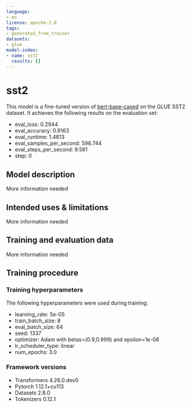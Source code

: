 ```yaml
---
language:
- en
license: apache-2.0
tags:
- generated_from_trainer
datasets:
- glue
model-index:
- name: sst2
  results: []
---
```


<!-- This model card has been generated automatically according to the information the Trainer had access to. You
should probably proofread and complete it, then remove this comment. -->

# sst2

This model is a fine-tuned version of [bert-base-cased](https://huggingface.co/bert-base-cased) on the GLUE SST2 dataset.
It achieves the following results on the evaluation set:
- eval_loss: 0.2944
- eval_accuracy: 0.9163
- eval_runtime: 1.4613
- eval_samples_per_second: 596.744
- eval_steps_per_second: 9.581
- step: 0

## Model description

More information needed

## Intended uses & limitations

More information needed

## Training and evaluation data

More information needed

## Training procedure

### Training hyperparameters

The following hyperparameters were used during training:
- learning_rate: 5e-05
- train_batch_size: 8
- eval_batch_size: 64
- seed: 1337
- optimizer: Adam with betas=(0.9,0.999) and epsilon=1e-08
- lr_scheduler_type: linear
- num_epochs: 3.0

### Framework versions

- Transformers 4.26.0.dev0
- Pytorch 1.12.1+cu113
- Datasets 2.8.0
- Tokenizers 0.12.1
